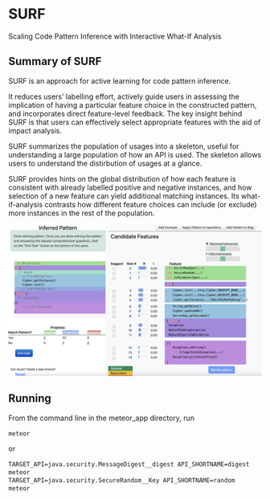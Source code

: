 # SURF
Scaling Code Pattern Inference with Interactive What-If Analysis

## Summary of SURF 

SURF is an approach for active learning for code pattern inference.

It reduces users’ labelling effort, actively guide users in
assessing the implication of having a particular feature choice in the
constructed pattern, and incorporates direct feature-level feedback.
The key insight behind SURF is that users can effectively select
appropriate features with the aid of impact analysis. 

SURF summarizes the population of usages into a skeleton, useful for understanding a large population of how an API is used. The skeleton allows users to understand the distirbution of usages at a glance.

SURF provides
hints on the global distribution of how each feature is consistent
with already labelled positive and negative instances, and how
selection of a new feature can yield additional matching instances.
Its what-if-analysis contrasts how different feature choices can
include (or exclude) more instances in the rest of the population.

![](images/overview.png "Overview")

## Running


From the command line in the meteor_app directory, run
```
meteor
```

or 

```
TARGET_API=java.security.MessageDigest__digest API_SHORTNAME=digest  meteor
TARGET_API=java.security.SecureRandom__Key API_SHORTNAME=random  meteor
```